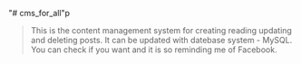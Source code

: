 "# cms_for_all"p
> This is the content management system for creating reading updating and deleting posts.
> It can be updated with datebase system - MySQL.
> You can check if you want and it is so reminding me of Facebook.

